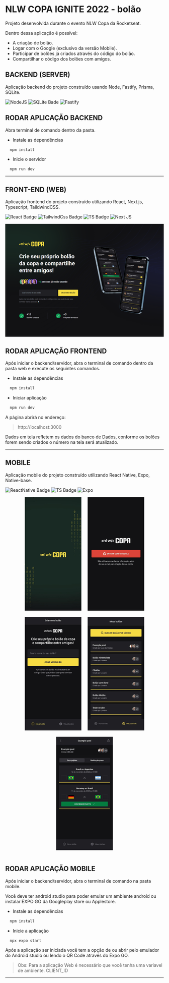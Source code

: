 # NLW COPA IGNITE 2022 - bolão

Projeto desenvolvida durante o evento NLW Copa da Rocketseat.

Dentro dessa aplicação é possível:

- A criação de bolão.
- Logar com o Google (exclusivo da versão Mobile).
- Participar de bolões já criados através do código do bolão.
- Compartilhar o código dos bolões com amigos.

<h2 style="font-weight:bold"> BACKEND (SERVER) </h2>

Aplicação backend do projeto construído usando Node, Fastify, Prisma, SQLite.

![NodeJS](https://img.shields.io/badge/node.js-6DA55F?style=for-the-badge&logo=node.js&logoColor=white)
![SQLite Bade](https://img.shields.io/badge/SQLite-07405E?style=for-the-badge&logo=sqlite&logoColor=white)
![Fastify](https://img.shields.io/badge/fastify-%23000000.svg?style=for-the-badge&logo=fastify&logoColor=white)

## RODAR APLICAÇÃO BACKEND

Abra terminal de comando dentro da pasta.

- Instale as dependências

```bash
  npm install
```

- Inicie o servidor

```bash
  npm run dev
```

<hr>

<h2 style="font-weight:bold"> FRONT-END (WEB) </h2>

Aplicação frontend do projeto construído utilizando React, Next.js, Typescript, TaildwindCSS.

![React Badge](https://img.shields.io/badge/React-20232A?style=for-the-badge&logo=react&logoColor=61DAFB)
![TailwindCss Badge](https://img.shields.io/badge/Tailwind_CSS-38B2AC?style=for-the-badge&logo=tailwind-css&logoColor=white)
![TS Badge](https://img.shields.io/badge/TypeScript-007ACC?style=for-the-badge&logo=typescript&logoColor=white)
![Next JS](https://img.shields.io/badge/Next-black?style=for-the-badge&logo=next.js&logoColor=white)

![PreviewReact](./.github/PreviewReact.png)

## RODAR APLICAÇÃO FRONTEND

Após iniciar o backend/servidor, abra o terminal de comando dentro da pasta web e execute os seguintes comandos.

- Instale as dependências

```bash
  npm install
```

- Iniciar aplicação

```bash
  npm run dev
```

A página abrirá no endereço:

> http://localhost:3000

Dados em tela refletem os dados do banco de Dados, conforme os bolões forem sendo criados o número na tela será atualizado.

<hr>

<h2 style="font-weight:bold">MOBILE</h2>

Aplicação mobile do projeto construído utilizando React Native, Expo, Native-base.

![ReactNative Badge](https://img.shields.io/badge/React_Native-20232A?style=for-the-badge&logo=react&logoColor=61DAFB)
![TS Badge](https://img.shields.io/badge/TypeScript-007ACC?style=for-the-badge&logo=typescript&logoColor=white)
![Expo](https://img.shields.io/badge/expo-1C1E24?style=for-the-badge&logo=expo&logoColor=#D04A37)

<div style="display:flex; flex-wrap: wrap; gap: 20px; justify-content: center;">
  <img src="./.github/splash.jpeg" width="180px" height="360px"/>
  <img src="./.github/login.jpeg" width="180px" height="360px"/>
  <img src="./.github/tela1.jpeg" width="180px" height="360px"/>
  <img src="./.github/tela2.jpeg" width="180px" height="360px"/>
  <img src="./.github/tela3.jpeg" width="180px" height="360px"/>
</div>
<br>

## RODAR APLICAÇÃO MOBILE

Após iniciar o backend/servidor, abra o terminal de comando na pasta mobile.

Você deve ter android studio para poder emular um ambiente android ou instalar EXPO
GO da Googleplay store ou Applestore.

- Instale as dependências

```bash
  npm install
```

- Inicie a aplicação

```bash
  npx expo start
```

Após a aplicação ser iniciada você tem a opção de ou abrir pelo emulador do Android studio ou lendo o QR Code através do Expo GO.

> Obs: Para a aplicação Web é necessário que você tenha uma variavel de ambiente. CLIENT_ID

<hr>
